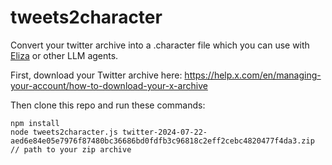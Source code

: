 # tweets2character

Convert your twitter archive into a .character file which you can use with [Eliza](https://github.com/lalalune/eliza) or other LLM agents.

First, download your Twitter archive here: https://help.x.com/en/managing-your-account/how-to-download-your-x-archive

Then clone this repo and run these commands:
```
npm install
node tweets2character.js twitter-2024-07-22-aed6e84e05e7976f87480bc36686bd0fdfb3c96818c2eff2cebc4820477f4da3.zip // path to your zip archive
```
